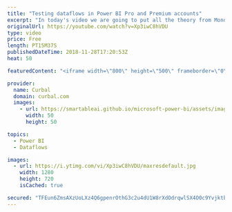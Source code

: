 ```yaml
---
title: "Testing dataflows in Power BI Pro and Premium accounts"
excerpt: "In today's video we are going to put all the theory from Monday's video into practice and we are going to create a dataflow in a Power BI Pro and Premium account.   If you missed the video on Monday, check it out here: https://www.youtube.com/watch?v=bkFG8s_9sGE  Here you can download all the pbix files:"
originalUrl: https://youtube.com/watch?v=Xp3iwC8hVDU
type: video
price: Free
length: PT15M37S
publishedDateTime: 2018-11-28T17:20:53Z
heat: 50

featuredContent: "<iframe width=\"800\" height=\"500\" frameborder=\"0\" src=\"https://www.youtube.com/embed/Xp3iwC8hVDU\" allow=\"accelerometer; autoplay; encrypted-media; gyroscope; picture-in-picture\" allowfullscreen></iframe>"

provider:
  name: Curbal
  domain: curbal.com
  images:
    - url: https://smartableai.github.io/microsoft-power-bi/assets/images/organizations/curbal.com-50x50.jpg
      width: 50
      height: 50

topics:
  - Power BI
  - Dataflows

images:
  - url: https://i.ytimg.com/vi/Xp3iwC8hVDU/maxresdefault.jpg
    width: 1280
    height: 720
    isCached: true

secured: "TFEun6ZmsAXzUoLXz4Q6gpenrOthG3c2u4dU1W8rXdOdrqwlSX4O0c9Yvjktb+yTjiGDx6AdpcfjerQhK7QXKm4QL8HSUD820VJjDiO1VmEnAo6sWKdPVGmR44PWoyX0RJqIxBGGYbDoFEXFNqEa1ANoG+2so+Spje3fuldYsmfrvMg661/t7ih6SELyeA8xTz3R36yQ7bXnJVw2o9rPOZ3oZ/LN+BEqYInGjs4x0UJFI3SbzPfvjZBwrRIuITHp1X3tbDvxdqN6txdsDI9ZKOor9GwfwE6lP1uvEIx+uPlbFD8Q6c1f+reuw/NnxPc7R7wTjQav9Mr+cADqcriz6dCkDY5A+aLBLELVQsMmctCllds631ru+tE2u1LfJ7X859RSbcdsp2BdsRcAc01vVJgkT3KmiIj2UxtIxhlL6JQ=;iXl7KagD7jnq78gQ/dcQsA=="
---
```


